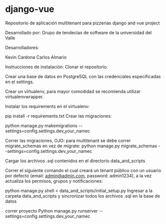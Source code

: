 # django-vue
Repositorio de aplicación multitenant para pizzerias django and vue project

Desarrollado por: Grupo de tendecias de software de la universidad del Valle 

Desarrolladores:

Kevin Cardona
Carlos Almario

Instrucciones de instalación:
Clonar el repositorio.

Crear una base de datos en PostgreSQL con las credenciales especificadas en el settings.

Crear un virtualenv, para mayor comodidad se recomienda utilizar virtualenvwrapper.

Instalar los requirements en el virtualenv:

pip install -r requirements.txt
Crear las migraciones:

python manage.py makemigrations  --settings=config.settings.dev_your_namec

Correr las migraciones, OJO: para multitenant se debe correr migrate_schemas en vez de migrate:
python manage.py migrate_schemas --settings=config.settings.dev_your_namec





Cargar los archivos .sql contenidos en el directorio data_and_scripts

Correr el siguiente comando el cual creará un tenant público con un usuario por defecto (email: admin@admin.com, password: admin1234), a la vez actualiza los permisos, grupos y notificaciones:

python manage.py shell < data_and_scripts/initial_setup.py
Ingresar a la carpeta data_and_scripts y sincronizar todos los archivos .sql en la base de datos


correr proyecto
Python manage.py runserver --settings=config.settings.dev_your_namec